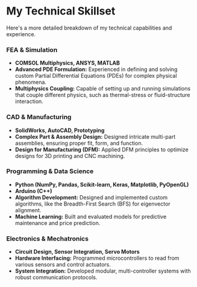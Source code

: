 # My Technical Skillset

Here's a more detailed breakdown of my technical capabilities and experience.

### FEA & Simulation
- **COMSOL Multiphysics, ANSYS, MATLAB**
- **Advanced PDE Formulation:** Experienced in defining and solving custom Partial Differential Equations (PDEs) for complex physical phenomena.
- **Multiphysics Coupling:** Capable of setting up and running simulations that couple different physics, such as thermal-stress or fluid-structure interaction.

### CAD & Manufacturing
- **SolidWorks, AutoCAD, Prototyping**
- **Complex Part & Assembly Design:** Designed intricate multi-part assemblies, ensuring proper fit, form, and function.
- **Design for Manufacturing (DFM):** Applied DFM principles to optimize designs for 3D printing and CNC machining.

### Programming & Data Science
- **Python (NumPy, Pandas, Scikit-learn, Keras, Matplotlib, PyOpenGL)**
- **Arduino (C++)**
- **Algorithm Development:** Designed and implemented custom algorithms, like the Breadth-First Search (BFS) for eigenvector alignment.
- **Machine Learning:** Built and evaluated models for predictive maintenance and price prediction.

### Electronics & Mechatronics
- **Circuit Design, Sensor Integration, Servo Motors**
- **Hardware Interfacing:** Programmed microcontrollers to read from various sensors and control actuators.
- **System Integration:** Developed modular, multi-controller systems with robust communication protocols.
